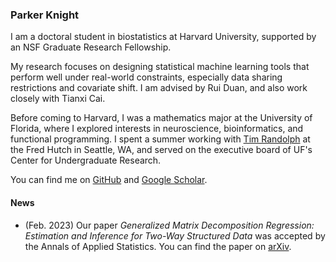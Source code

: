 <link rel="stylesheet" href="https://cdn.simplecss.org/simple.min.css">

<link rel="stylesheet" href="custom.css">

### Parker Knight 

I am a doctoral student in biostatistics at Harvard
University, supported by an NSF Graduate Research Fellowship. 

My research focuses on designing statistical machine learning tools that perform well under real-world constraints, especially data sharing restrictions and covariate shift. I am advised by Rui Duan, and also work closely with Tianxi Cai.

 
Before coming to Harvard, I was a mathematics major at the University of
Florida, where I explored interests in neuroscience, bioinformatics, and
functional programming. I spent a summer working with [Tim Randolph](https://www.fredhutch.org/en/faculty-lab-directory/randolph-tim.html) at the Fred Hutch
in Seattle, WA, and served on the executive board of UF's Center for Undergraduate
Research.

You can find me on [GitHub](https://www.github.com/pknight24) and [Google Scholar](https://scholar.google.com/citations?user=NRV4UhwAAAAJ&hl=en&oi=ao).

#### News 

* (Feb. 2023) Our paper *Generalized Matrix Decomposition Regression: Estimation and Inference for Two-Way Structured Data* was accepted by the Annals of Applied Statistics. You can find the paper on [arXiv](https://arxiv.org/abs/2104.08408).
